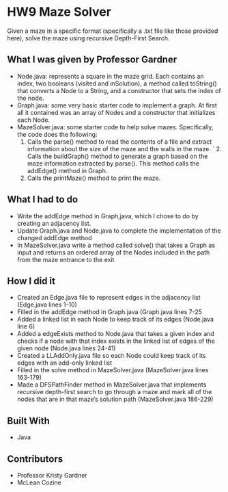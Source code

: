 # HW9 Maze Solver
Given a maze in a specific format (specifically a .txt file like those provided here), solve the maze using recursive Depth-First Search. 

## What I was given by Professor Gardner
* Node.java: represents a square in the maze grid. Each contains an index, two booleans (visited and inSolution), a method called toString() that converts a Node to a String, and a constructor that sets the index of the node.
* Graph.java: some very basic starter code to implement a graph. At first all it contained was an array of Nodes and a constructor that initializes each Node. 
* MazeSolver.java: some starter code to help solve mazes. Specifically, the code does the following:
	1. Calls the parse() method to read the contents of a file and extract information about the size of the maze and the walls in the maze.
`	2. Calls the buildGraph() method to generate a graph based on the maze information extracted by parse(). This method calls the addEdge() method in Graph.
	3. Calls the printMaze() method to print the maze.

## What I had to do
* Write the addEdge method in Graph,java, which I chose to do by creating an adjacency list.
* Update Graph.java and Node.java to complete the implementation of the changed addEdge method
* In MazeSolver.java write a method called solve() that takes a Graph as input and returns an ordered array of the Nodes included in the path from the maze entrance to the exit

## How I did it
* Created an Edge.java file to represent edges in the adjacency list (Edge.java lines 1-10)
* Filled in the addEdge method in Graph.java (Graph.java lines 7-25
* Added a linked list in each Node to keep track of its edges (Node.java line 6)
* Added a edgeExists method to Node.java that takes a given index and checks if a node with that index exists in the linked list of edges of the given node (Node.java lines 24-41)
* Created a LLAddOnly.java file so each Node could keep track of its edges with an add-only linked list
* Filled in the solve method in MazeSolver.java (MazeSolver.java lines 163-179)
* Made a DFSPathFinder method in MazeSolver.java that implements recursive depth-first search to go through a maze and mark all of the nodes that are in that maze’s solution path (MazeSolver.java 186-229)

## Built With
* Java

## Contributors
* Professor Kristy Gardner
* McLean Cozine
